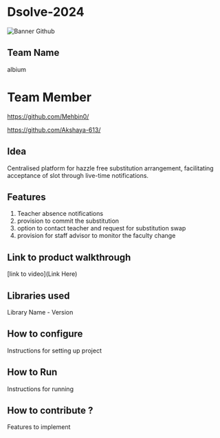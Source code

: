 # Dsolve-2024

![Banner Github](https://github.com/csacet/Dsolve-2024/assets/90597530/365f4d52-fd34-4df5-948d-8e95745a653a)


## Team Name
albium  

# Team Member 
https://github.com/Mehbin0/

https://github.com/Akshaya-613/

## Idea
Centralised platform for hazzle free substitution arrangement, facilitating acceptance of slot through live-time notifications. 

## Features 
1. Teacher absence notifications
2. provision to commit the substitution
3. option to contact teacher and request for substitution swap
4. provision for staff advisor to monitor the faculty change

## Link to product walkthrough
[link to video](Link Here)

   
## Libraries used
Library Name - Version


## How to configure
Instructions for setting up project

## How to Run
Instructions for running

## How to contribute ? 
Features to implement 
